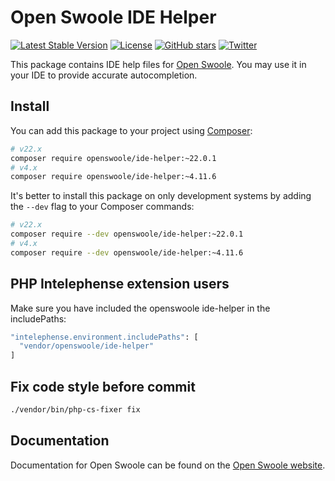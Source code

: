 # Open Swoole IDE Helper

[![Latest Stable Version](https://img.shields.io/packagist/v/openswoole/ide-helper.svg)](https://packagist.org/packages/openswoole/ide-helper)
[![License](https://poser.pugx.org/openswoole/ide-helper/license)](LICENSE)
[![GitHub stars](https://img.shields.io/github/stars/openswoole/swoole-src)](https://github.com/openswoole/swoole-src/stargazers)
[![Twitter](https://img.shields.io/twitter/url/https/twitter.com/openswoole.svg?style=social&label=Follow%20%40OpenSwoole)](https://twitter.com/openswoole)


This package contains IDE help files for [Open Swoole](https://openswoole.com). You may use it in your IDE to provide accurate autocompletion.

## Install

You can add this package to your project using [Composer](https://getcomposer.org):

```bash
# v22.x
composer require openswoole/ide-helper:~22.0.1
# v4.x
composer require openswoole/ide-helper:~4.11.6
```

It's better to install this package on only development systems by adding the `--dev` flag to your Composer commands:

```bash
# v22.x
composer require --dev openswoole/ide-helper:~22.0.1
# v4.x
composer require --dev openswoole/ide-helper:~4.11.6
```

## PHP Intelephense extension users

Make sure you have included the openswoole ide-helper in the includePaths:

```bash
"intelephense.environment.includePaths": [
  "vendor/openswoole/ide-helper"
]
```

## Fix code style before commit

```bash
./vendor/bin/php-cs-fixer fix
```

## Documentation

Documentation for Open Swoole can be found on the [Open Swoole website](https://openswoole.com/docs).
